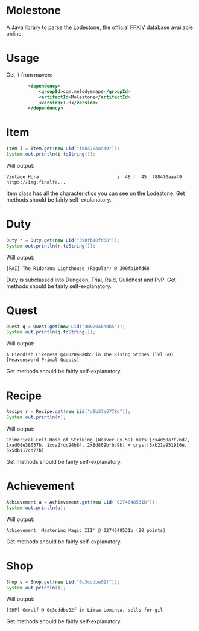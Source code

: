 # Molestone
A Java library to parse the Lodestone, the official FFXIV database available online.

# Usage
Get it from maven:
```xml
        <dependency>
            <groupId>com.melodysmaps</groupId>
            <artifactId>Molestone</artifactId>
            <version>1.0</version>
        </dependency>
```

# Item
```java
Item i = Item.get(new Lid("f88470aaa49"));
System.out.println(i.toString());
```
Will output:
```
Vintage Hora                             i  48 r  45  f88470aaa49 https://img.finalfa...
```
Item class has all the characteristics you can see on the Lodestone. Get methods should be fairly self-explanatory.

# Duty
```java
Duty r = Duty.get(new Lid("390fb10fd68"));
System.out.println(r.toString());
```
Will output:
```
[RAI] The Ridorana Lighthouse (Regular) @ 390fb10fd68
```
Duty is subclassed into Dungeon, Trial, Raid, Guildhest and PvP. Get methods should be fairly self-explanatory.

# Quest
```java
Quest q = Quest.get(new Lid("40020a8a0b5"));
System.out.println(q.toString());
```
Will output:
```
A Fiendish Likeness @40020a8a0b5 in The Rising Stones (lvl 60) [Heavensward Primal Quests]
```
Get methods should be fairly self-explanatory.

# Recipe
```java
Recipe r = Recipe.get(new Lid("d9b37e6778d"));
System.out.println(r);
```
Will output:
```
Chimerical Felt Hose of Striking (Weaver Lv.59) mats:[3x4d50a7f26d7, 1xad08e38057b, 1xca2fdc94b84, 2x8d869bfbc9b] + crys:[5xb21a951916e, 5x5db117cd77b]
```
Get methods should be fairly self-explanatory.

# Achievement
```java
Achievement a = Achievement.get(new Lid("0274648531b"));
System.out.println(a);
```
Will output:
```
Achievement 'Mastering Magic III' @ 0274648531b (20 points)
```
Get methods should be fairly self-explanatory.

# Shop
```java
Shop s = Shop.get(new Lid("0c3cddbe02f"));
System.out.println(s);
```
Will output:
```
[SHP] Gerulf @ 0c3cddbe02f in Limsa Lominsa, sells for gil
```
Get methods should be fairly self-explanatory.
